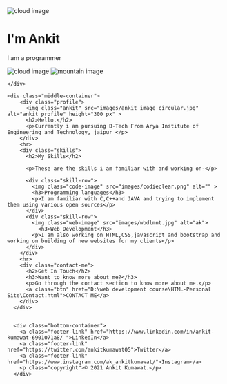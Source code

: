 <!DOCTYPE html>
<html lang="en">
<head>
    <meta charset="UTF-8">
    <meta http-equiv="X-UA-Compatible" content="IE=edge">
    <meta name="viewport" content="width=device-width, initial-scale=1.0">
    <title>Ankit Kumawat</title>
    <link rel="stylesheet" href="css/style.css">
    <link rel="icon" href="favicon.ico">
    <link href="https://fonts.googleapis.com/css2?family=Merriweather:wght@300&family=Montserrat:wght@100&family=Sacramento&display=swap" rel="stylesheet">
</head>
<body>
    <div class="top-container">
        <img class="top-cloud" src="images/cloud.png" alt="cloud image">
        <h1>I'm Ankit</h1>
    <p>I am a programmer</p>
    <img class="bottom-cloud" src="images/cloud.png" alt="cloud image">
    <img src="images/mountain.png" alt="mountain image">

    </div>

    <div class="middle-container">
        <div class="profile">
          <img class="ankit" src="images/ankit image circular.jpg" alt="ankit profile" height="300 px" >
          <h2>Hello.</h2>
          <p>Currently i am pursuing B-Tech From Arya Institute of Engineering and Technology, jaipur </p>
        </div>
        <hr>
        <div class="skills">
          <h2>My Skills</h2>
         
          <p>These are the skills i am familiar with and working on-</p>
        
          <div class="skill-row">
            <img class="code-image" src="images/codieclear.png" alt="" >
            <h3>Programming languages</h3>
            <p>I am familiar with C,C++and JAVA and trying to implement them using various open sources</p>
          </div>
          <div class="skill-row">
            <img class="web-image" src="images/wbdlmnt.jpg" alt="ak">
              <h3>Web Development</h3>
            <p>I am also working on HTML,CSS,javascript and bootstrap and working on building of new websites for my clients</p>
          </div>
        </div>
        <hr>
        <div class="contact-me">
          <h2>Get In Touch</h2>
          <h3>Want to know more about me?</h3>
          <p>Go through the contact section to know more about me.</p>
          <a class="btn" href="D:\web development course\HTML-Personal Site\Contact.html">CONTACT ME</a>
        </div>
      </div>
      
      
      <div class="bottom-container">
        <a class="footer-link" href="https://www.linkedin.com/in/ankit-kumawat-6901071a8/ ">LinkedIn</a>
        <a class="footer-link" href="https://twitter.com/ankitkumawat05">Twitter</a>
        <a class="footer-link" href="https://www.instagram.com/ak_ankitkumawat/">Instagram</a>
        <p class="copyright">© 2021 Ankit Kumawat.</p>
      </div>
      
    
    
</body>
</html>
